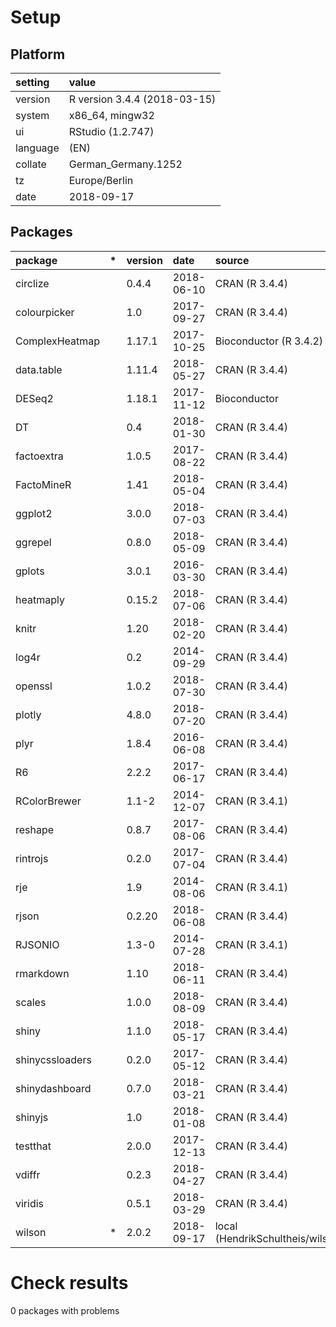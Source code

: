 # Setup

## Platform

|setting  |value                        |
|:--------|:----------------------------|
|version  |R version 3.4.4 (2018-03-15) |
|system   |x86_64, mingw32              |
|ui       |RStudio (1.2.747)            |
|language |(EN)                         |
|collate  |German_Germany.1252          |
|tz       |Europe/Berlin                |
|date     |2018-09-17                   |

## Packages

|package         |*  |version |date       |source                              |
|:---------------|:--|:-------|:----------|:-----------------------------------|
|circlize        |   |0.4.4   |2018-06-10 |CRAN (R 3.4.4)                      |
|colourpicker    |   |1.0     |2017-09-27 |CRAN (R 3.4.4)                      |
|ComplexHeatmap  |   |1.17.1  |2017-10-25 |Bioconductor (R 3.4.2)              |
|data.table      |   |1.11.4  |2018-05-27 |CRAN (R 3.4.4)                      |
|DESeq2          |   |1.18.1  |2017-11-12 |Bioconductor                        |
|DT              |   |0.4     |2018-01-30 |CRAN (R 3.4.4)                      |
|factoextra      |   |1.0.5   |2017-08-22 |CRAN (R 3.4.4)                      |
|FactoMineR      |   |1.41    |2018-05-04 |CRAN (R 3.4.4)                      |
|ggplot2         |   |3.0.0   |2018-07-03 |CRAN (R 3.4.4)                      |
|ggrepel         |   |0.8.0   |2018-05-09 |CRAN (R 3.4.4)                      |
|gplots          |   |3.0.1   |2016-03-30 |CRAN (R 3.4.4)                      |
|heatmaply       |   |0.15.2  |2018-07-06 |CRAN (R 3.4.4)                      |
|knitr           |   |1.20    |2018-02-20 |CRAN (R 3.4.4)                      |
|log4r           |   |0.2     |2014-09-29 |CRAN (R 3.4.4)                      |
|openssl         |   |1.0.2   |2018-07-30 |CRAN (R 3.4.4)                      |
|plotly          |   |4.8.0   |2018-07-20 |CRAN (R 3.4.4)                      |
|plyr            |   |1.8.4   |2016-06-08 |CRAN (R 3.4.4)                      |
|R6              |   |2.2.2   |2017-06-17 |CRAN (R 3.4.4)                      |
|RColorBrewer    |   |1.1-2   |2014-12-07 |CRAN (R 3.4.1)                      |
|reshape         |   |0.8.7   |2017-08-06 |CRAN (R 3.4.4)                      |
|rintrojs        |   |0.2.0   |2017-07-04 |CRAN (R 3.4.4)                      |
|rje             |   |1.9     |2014-08-06 |CRAN (R 3.4.1)                      |
|rjson           |   |0.2.20  |2018-06-08 |CRAN (R 3.4.4)                      |
|RJSONIO         |   |1.3-0   |2014-07-28 |CRAN (R 3.4.1)                      |
|rmarkdown       |   |1.10    |2018-06-11 |CRAN (R 3.4.4)                      |
|scales          |   |1.0.0   |2018-08-09 |CRAN (R 3.4.4)                      |
|shiny           |   |1.1.0   |2018-05-17 |CRAN (R 3.4.4)                      |
|shinycssloaders |   |0.2.0   |2017-05-12 |CRAN (R 3.4.4)                      |
|shinydashboard  |   |0.7.0   |2018-03-21 |CRAN (R 3.4.4)                      |
|shinyjs         |   |1.0     |2018-01-08 |CRAN (R 3.4.4)                      |
|testthat        |   |2.0.0   |2017-12-13 |CRAN (R 3.4.4)                      |
|vdiffr          |   |0.2.3   |2018-04-27 |CRAN (R 3.4.4)                      |
|viridis         |   |0.5.1   |2018-03-29 |CRAN (R 3.4.4)                      |
|wilson          |*  |2.0.2   |2018-09-17 |local (HendrikSchultheis/wilson@NA) |

# Check results

0 packages with problems




